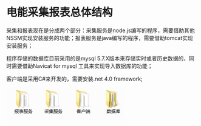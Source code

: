 # 电能采集报表总体结构

采集和报表现在是分成两个部分：采集服务是node.js编写的程序，需要借助其他NSSM实现安装服务的功能；报表服务是java编写的程序，需要借助tomcat实现安装服务；

程序存储的数据库目前采用的是mysql 5.7.X版本来存储实时或者历史数据的，同时需要借助Navicat for mysql 工具来实现导入数据库的功能；

客户端是采用C\#来开发的，需要安装.net 4.0 framework;

![](/assets/folders.png)

